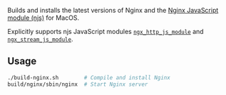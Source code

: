 Builds and installs the latest versions of Nginx and the [Nginx JavaScript module (njs)](https://nginx.org/en/docs/njs/) for MacOS.

Explicitly supports njs JavaScript modules [`ngx_http_js_module`](https://nginx.org/en/docs/http/ngx_http_js_module.html) and [`ngx_stream_js_module`](https://nginx.org/en/docs/stream/ngx_stream_js_module.html).

## Usage

```sh
./build-nginx.sh        # Compile and install Nginx
build/nginx/sbin/nginx  # Start Nginx server
```
